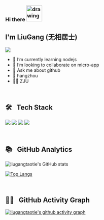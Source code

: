 ### Hi there <img src="https://raw.githubusercontent.com/kaueMarques/kaueMarques/master/hi.gif" alt="drawing" width="50"/>

I'm LiuGang (无相居士)
---
![](https://visitor-badge.glitch.me/badge?page_id=liugangtaotie)


- 🌱 I’m currently learning nodejs
- 👯 I’m looking to collaborate on micro-app
- 💬 Ask me about github
- 📍 hangzhou
- 👨‍🎓 ZJU

&emsp;

🛠&nbsp;&nbsp;  Tech Stack
----
![](https://img.shields.io/badge/-Nodejs-43853d?style=flat-square&logo=Node.js&logoColor=white)
![](https://img.shields.io/badge/-JavaScript-e5cd0c?style=flat-square&logo=JavaScript&labelColor=f7df1e&logoColor=000)
![](https://img.shields.io/badge/-Vue.js-29beb0?style=flat-square&logo=vue.js&labelColor=ffffff&color=4FC08D)
![](https://img.shields.io/badge/-React-29beb0?style=flat-square&logo=React&labelColor=ffffff&color=61DAFB)

&emsp;

📚&nbsp;&nbsp; GitHub Analytics
----
![liugangtaotie's GitHub stats](https://github-readme-stats.vercel.app/api?username=liugangtaotie&show_icons=true&theme=dark&card_width=400)

[![Top Langs](https://github-readme-stats.vercel.app/api/top-langs/?username=liugangtaotie&layout=compact)](https://github.com/liugangtaotie/github-readme-stats)

&emsp;

🚴🏻&nbsp;&nbsp;  GitHub Activity Graph
----
[![liugangtaotie's github activity graph](https://activity-graph.herokuapp.com/graph?username=liugangtaotie&theme=dracula)](https://github.com/liugangtaotie/github-readme-activity-graph)

